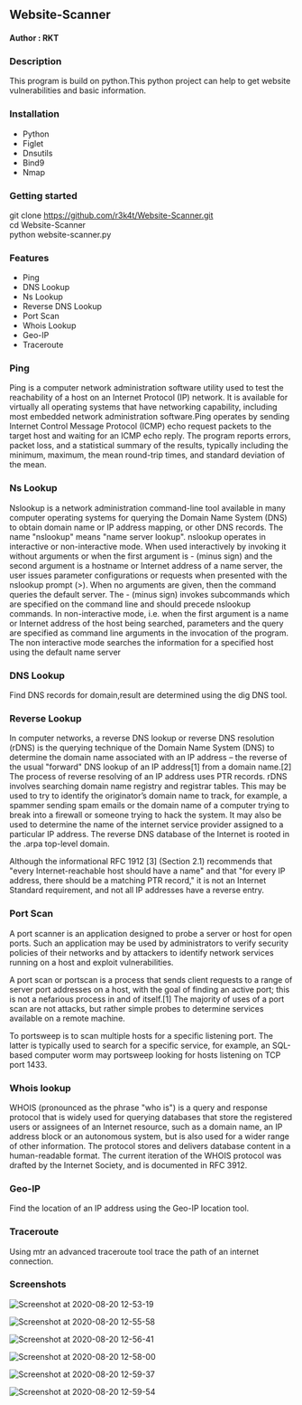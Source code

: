 <h2>Website-Scanner</h2>


<h4>Author : RKT </h4>


### Description ###


This  program is build on python.This python project can help to get website vulnerabilities and basic information.


### Installation ###

<ul>
<li>Python</li>
<li>Figlet</li>
<li>Dnsutils</li>
<li>Bind9</li>
<li>Nmap</li>
</ul>

### Getting started ###

git clone https://github.com/r3k4t/Website-Scanner.git
<br>
cd Website-Scanner
<br>
python website-scanner.py
<br>

### Features ###

<ul>
<li>Ping</li>
<li>DNS Lookup</li>
<li>Ns Lookup </li>
<li>Reverse DNS Lookup</li>
<li>Port Scan</li>
<li>Whois Lookup</li>
<li>Geo-IP</li>
<li>Traceroute</li>
</ul>

### Ping ###

Ping is a computer network administration software utility used to test the
reachability of a host on an Internet Protocol (IP) network. It is available for virtually all operating systems that have networking capability, including most embedded network administration software.Ping operates by sending Internet Control Message Protocol (ICMP) echo request packets to the target host and waiting for an ICMP echo reply. The program reports errors, packet loss, and a statistical summary of the results, typically including the minimum, maximum, the mean round-trip times, and standard deviation of the mean. 


### Ns Lookup ###

Nslookup is a network administration command-line tool available in many computer operating systems for querying the Domain Name System (DNS) to obtain domain name or IP address mapping, or other DNS records. The name "nslookup" means "name server lookup". nslookup operates in interactive or non-interactive mode. When used interactively by invoking it without arguments or when the first argument is - (minus sign) and the second argument is a hostname or Internet address of a name server, the user issues parameter configurations or requests when presented with the nslookup prompt (>). When no arguments are given, then the command queries the default server. The - (minus sign) invokes subcommands which are specified on the command line and should precede nslookup commands. In non-interactive mode, i.e. when the first argument is a name or Internet address of the host being searched, parameters and the query are specified as command line arguments in the invocation of the program. The non interactive mode searches the information for a specified host using the default name server

### DNS Lookup ###

Find DNS records for domain,result are determined using the dig DNS tool.

### Reverse Lookup ###

In computer networks, a reverse DNS lookup or reverse DNS resolution (rDNS) is the querying technique of the Domain Name System (DNS) to determine the domain name associated with an IP address – the reverse of the usual "forward" DNS lookup of an IP address[1] from a domain name.[2] The process of reverse resolving of an IP address uses PTR records. rDNS involves searching domain name registry and registrar tables. This may be used to try to identify the originator’s domain name to track, for example, a spammer sending spam emails or the domain name of a computer trying to break into a firewall or someone trying to hack the system. It may also be used to determine the name of the internet service provider assigned to a particular IP address. The reverse DNS database of the Internet is rooted in the .arpa top-level domain.

Although the informational RFC 1912 [3] (Section 2.1) recommends that "every Internet-reachable host should have a name" and that "for every IP address, there should be a matching PTR record," it is not an Internet Standard requirement, and not all IP addresses have a reverse entry. 


### Port Scan ###

A port scanner is an application designed to probe a server or host for open ports. Such an application may be used by administrators to verify security policies of their networks and by attackers to identify network services running on a host and exploit vulnerabilities.

A port scan or portscan is a process that sends client requests to a range of server port addresses on a host, with the goal of finding an active port; this is not a nefarious process in and of itself.[1] The majority of uses of a port scan are not attacks, but rather simple probes to determine services available on a remote machine.

To portsweep is to scan multiple hosts for a specific listening port. The latter is typically used to search for a specific service, for example, an SQL-based computer worm may portsweep looking for hosts listening on TCP port 1433.

### Whois lookup ###

WHOIS (pronounced as the phrase "who is") is a query and response protocol that is widely used for querying databases that store the registered users or assignees of an Internet resource, such as a domain name, an IP address block or an autonomous system, but is also used for a wider range of other information. The protocol stores and delivers database content in a human-readable format. The current iteration of the WHOIS protocol was drafted by the Internet Society, and is documented in RFC 3912.

### Geo-IP ###

Find the location of  an IP address using the Geo-IP location tool.

### Traceroute ###

Using  mtr an advanced traceroute tool trace the path of an internet connection.

### Screenshots ###

![Screenshot at 2020-08-20 12-53-19](https://user-images.githubusercontent.com/69615463/90730332-8f6e9a80-e2e5-11ea-9c01-7c468689eac8.png)
<br>

![Screenshot at 2020-08-20 12-55-58](https://user-images.githubusercontent.com/69615463/90730462-ce045500-e2e5-11ea-8804-2a1749fd5551.png)
<br>

![Screenshot at 2020-08-20 12-56-41](https://user-images.githubusercontent.com/69615463/90730584-fd1ac680-e2e5-11ea-9bfc-123ebede0350.png)
<br>

![Screenshot at 2020-08-20 12-58-00](https://user-images.githubusercontent.com/69615463/90730645-17ed3b00-e2e6-11ea-855c-b1216f1e4e55.png)
<br>

![Screenshot at 2020-08-20 12-59-37](https://user-images.githubusercontent.com/69615463/90730708-2d626500-e2e6-11ea-9d95-6a17e8c3e238.png)
<br>

![Screenshot at 2020-08-20 12-59-54](https://user-images.githubusercontent.com/69615463/90730782-51be4180-e2e6-11ea-937a-282dfdee2e0e.png)


